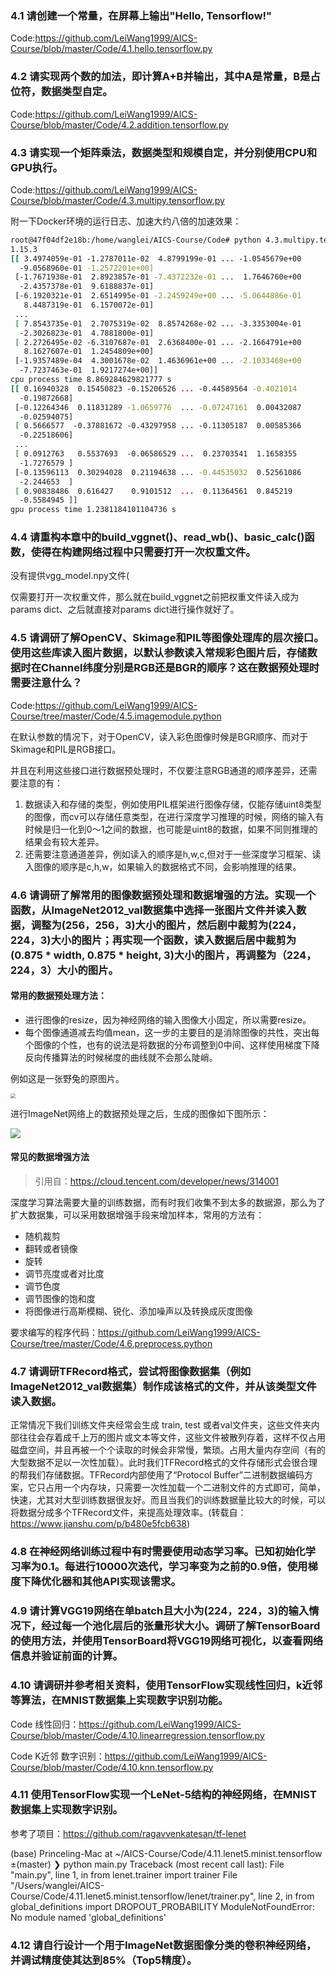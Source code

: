 ### 4.1 请创建一个常量，在屏幕上输出"Hello, Tensorflow!"

Code:https://github.com/LeiWang1999/AICS-Course/blob/master/Code/4.1.hello.tensorflow.py

### 4.2 请实现两个数的加法，即计算A+B并输出，其中A是常量，B是占位符，数据类型自定。

Code:https://github.com/LeiWang1999/AICS-Course/blob/master/Code/4.2.addition.tensorflow.py

### 4.3 请实现一个矩阵乘法，数据类型和规模自定，并分别使用CPU和GPU执行。

Code:https://github.com/LeiWang1999/AICS-Course/blob/master/Code/4.3.multipy.tensorflow.py

附一下Docker环境的运行日志、加速大约八倍的加速效果：

```zsh
root@47f04df2e18b:/home/wanglei/AICS-Course/Code# python 4.3.multipy.tensorflow.py
1.15.3
[[ 3.4974059e-01 -1.2787011e-02  4.8799199e-01 ... -1.0545679e+00
  -9.0568960e-01 -1.2572201e+00]
 [-1.7671938e-01  2.8923857e-01 -7.4372232e-01 ...  1.7646760e+00
  -2.4357378e-01  9.6188837e-01]
 [-6.1920321e-01  2.6514995e-01 -2.2459249e+00 ... -5.0644886e-01
   8.4487319e-01  6.1570072e-01]
 ...
 [ 7.8543735e-01  2.7075319e-02  8.8574268e-02 ... -3.3353004e-01
  -2.3026823e-01  4.7881800e-01]
 [ 2.2726495e-02 -6.3107687e-01  2.6368400e-01 ... -2.1664791e+00
   8.1627607e-01  1.2454809e+00]
 [-1.9357489e-04  4.3001678e-02  1.4636961e+00 ... -2.1033468e+00
  -7.7237463e-01  1.9217274e+00]]
cpu process time 8.869284629821777 s
[[ 0.16940328  0.15450823 -0.15206526 ... -0.44589564 -0.4021014
  -0.19872668]
 [-0.12264346  0.11831289 -1.0659776  ... -0.07247161  0.00432087
  -0.02594075]
 [ 0.5666577  -0.37881672 -0.43297958 ... -0.11305187  0.00585366
  -0.22518606]
 ...
 [ 0.0912763   0.5537693  -0.06586529 ...  0.23703541  1.1658355
  -1.7276579 ]
 [-0.13596113  0.30294028  0.21194638 ... -0.44535032  0.52561086
  -2.244653  ]
 [ 0.90838486  0.616427    0.9101512  ...  0.11364561  0.845219
  -0.5584945 ]]
gpu process time 1.2381184101104736 s
```

### 4.4 请重构本章中的build_vggnet()、read_wb()、basic_calc()函数，使得在构建网络过程中只需要打开一次权重文件。

没有提供vgg_model.npy文件(

仅需要打开一次权重文件，那么就在build_vggnet之前把权重文件读入成为params dict、之后就直接对params dict进行操作就好了。

### 4.5 请调研了解OpenCV、Skimage和PIL等图像处理库的层次接口。使用这些库读入图片数据，以默认参数读入常规彩色图片后，存储数据时在Channel纬度分别是RGB还是BGR的顺序？这在数据预处理时需要注意什么？

Code:https://github.com/LeiWang1999/AICS-Course/tree/master/Code/4.5.imagemodule.python

在默认参数的情况下，对于OpenCV，读入彩色图像时候是BGR顺序、而对于Skimage和PIL是RGB接口。

并且在利用这些接口进行数据预处理时，不仅要注意RGB通道的顺序差异，还需要注意的有：

1. 数据读入和存储的类型，例如使用PIL框架进行图像存储，仅能存储uint8类型的图像，而cv可以存储任意类型，在进行深度学习推理的时候，网络的输入有时候是归一化到0～1之间的数据，也可能是uint8的数据，如果不同则推理的结果会有较大差异。
2. 还需要注意通道差异，例如读入的顺序是h,w,c,但对于一些深度学习框架、读入图像的顺序是c,h,w，如果输入的数据格式不同，会影响推理的结果。

### 4.6 请调研了解常用的图像数据预处理和数据增强的方法。实现一个函数，从ImageNet2012_val数据集中选择一张图片文件并读入数据，调整为(256，256，3)大小的图片，然后剧中裁剪为(224，224，3)大小的图片；再实现一个函数，读入数据后居中裁剪为(0.875 \* width, 0.875 \* height, 3)大小的图片，再调整为（224，224，3）大小的图片。

#### 常用的数据预处理方法：

- 进行图像的resize，因为神经网络的输入图像大小固定，所以需要resize。
- 每个图像通道减去均值mean，这一步的主要目的是消除图像的共性，突出每个图像的个性，也有的说法是将数据的分布调整到0中间、这样使用梯度下降反向传播算法的时候梯度的曲线就不会那么陡峭。

例如这是一张野兔的原图片。

<img src="http://leiblog.wang/static/image/2021/1/hare.jpg" style="zoom:50%;" />

进行ImageNet网络上的数据预处理之后，生成的图像如下图所示：

![](http://leiblog.wang/static/image/2021/1/331_hare.jpg)

#### 常见的数据增强方法

> 引用自：https://cloud.tencent.com/developer/news/314001

深度学习算法需要大量的训练数据，而有时我们收集不到太多的数据源，那么为了扩大数据集，可以采用数据增强手段来增加样本，常用的方法有：

- 随机裁剪
- 翻转或者镜像
- 旋转
- 调节亮度或者对比度
- 调节色度
- 调节图像的饱和度
- 将图像进行高斯模糊、锐化、添加噪声以及转换成灰度图像

要求编写的程序代码：https://github.com/LeiWang1999/AICS-Course/tree/master/Code/4.6.preprocess.python

### 4.7 请调研TFRecord格式，尝试将图像数据集（例如ImageNet2012_val数据集）制作成该格式的文件，并从该类型文件读入数据。

正常情况下我们训练文件夹经常会生成 train, test 或者val文件夹，这些文件夹内部往往会存着成千上万的图片或文本等文件，这些文件被散列存着，这样不仅占用磁盘空间，并且再被一个个读取的时候会非常慢，繁琐。占用大量内存空间（有的大型数据不足以一次性加载）。此时我们TFRecord格式的文件存储形式会很合理的帮我们存储数据。TFRecord内部使用了“Protocol Buffer”二进制数据编码方案，它只占用一个内存块，只需要一次性加载一个二进制文件的方式即可，简单，快速，尤其对大型训练数据很友好。而且当我们的训练数据量比较大的时候，可以将数据分成多个TFRecord文件，来提高处理效率。(转载自：https://www.jianshu.com/p/b480e5fcb638)

### 4.8 在神经网络训练过程中有时需要使用动态学习率。已知初始化学习率为0.1。每进行10000次迭代，学习率变为之前的0.9倍，使用梯度下降优化器和其他API实现该需求。

### 4.9 请计算VGG19网络在单batch且大小为(224，224，3)的输入情况下，经过每一个池化层后的张量形状大小。调研了解TensorBoard的使用方法，并使用TensorBoard将VGG19网络可视化，以查看网络信息并验证前面的计算。

### 4.10 请调研并参考相关资料，使用TensorFlow实现线性回归，k近邻等算法，在MNIST数据集上实现数字识别功能。

Code 线性回归：https://github.com/LeiWang1999/AICS-Course/blob/master/Code/4.10.linearregression.tensorflow.py

Code K近邻 数字识别：https://github.com/LeiWang1999/AICS-Course/blob/master/Code/4.10.knn.tensorflow.py

### 4.11 使用TensorFlow实现一个LeNet-5结构的神经网络，在MNIST数据集上实现数字识别。

参考了项目：https://github.com/ragavvenkatesan/tf-lenet

(base) Princeling-Mac at ~/AICS-Course/Code/4.11.lenet5.minist.tensorflow ±(master) ❯ python main.py
Traceback (most recent call last):
  File "main.py", line 1, in <module>
    from lenet.trainer import trainer
  File "/Users/wanglei/AICS-Course/Code/4.11.lenet5.minist.tensorflow/lenet/trainer.py", line 2, in <module>
    from global_definitions import DROPOUT_PROBABILITY
ModuleNotFoundError: No module named 'global_definitions'



### 4.12 请自行设计一个用于ImageNet数据图像分类的卷积神经网络，并调试精度使其达到85%（Top5精度）。